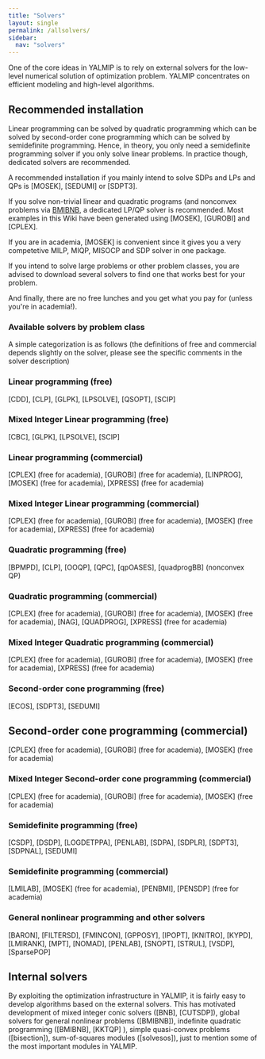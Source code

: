 ```yaml
---
title: "Solvers"
layout: single
permalink: /allsolvers/
sidebar:
  nav: "solvers"
---
```


One of the core ideas in YALMIP is to rely on external solvers for the low-level numerical solution of optimization problem. YALMIP concentrates on efficient modeling and high-level algorithms.

## Recommended installation

Linear programming can be solved by quadratic programming which can be solved by second-order cone programming which can be solved by semidefinite programming. Hence, in theory, you only need a semidefinite programming solver if you only solve linear problems. In practice though, dedicated solvers are recommended.

A recommended installation if you mainly intend to solve SDPs and LPs and QPs is [MOSEK], [SEDUMI] or [SDPT3].

If you solve non-trivial linear and quadratic programs (and nonconvex problems via [BMIBNB](bminb/), a dedicated LP/QP solver is recommended. Most examples in this Wiki have been generated using [MOSEK], [GUROBI] and [CPLEX].

If you are in academia, [MOSEK] is convenient since it gives you a very competetive MILP, MIQP, MISOCP and SDP solver in one package.

If you intend to solve large problems or other problem classes, you are advised to download several solvers to find one that works best for your problem.

And finally, there are no free lunches and you get what you pay for (unless you're in academia!).

### Available solvers by problem class

A simple categorization is as follows (the definitions of free and commercial depends slightly on the solver, please see the specific comments in the solver description)

### Linear programming (free)
[CDD], [CLP], [GLPK], [LPSOLVE], [QSOPT], [SCIP]

### Mixed Integer Linear programming (free)
[CBC], [GLPK], [LPSOLVE], [SCIP]

### Linear programming (commercial)
[CPLEX] (free for academia), [GUROBI] (free for academia), [LINPROG], [MOSEK] (free for academia), [XPRESS] (free for academia)

### Mixed Integer Linear programming (commercial)
[CPLEX] (free for academia), [GUROBI] (free for academia), [MOSEK] (free for academia), [XPRESS] (free for academia)

### Quadratic programming (free)
[BPMPD], [CLP], [OOQP], [QPC], [qpOASES], [quadprogBB] (nonconvex QP)

### Quadratic programming (commercial)
[CPLEX] (free for academia), [GUROBI] (free for academia), [MOSEK] (free for academia), [NAG], [QUADPROG], [XPRESS] (free for academia)

### Mixed Integer Quadratic programming (commercial)
[CPLEX] (free for academia), [GUROBI] (free for academia), [MOSEK] (free for academia), [XPRESS] (free for academia)

### Second-order cone programming (free)

[ECOS], [SDPT3], [SEDUMI]

## Second-order cone programming (commercial)

[CPLEX] (free for academia), [GUROBI] (free for academia), [MOSEK] (free for academia)

### Mixed Integer Second-order cone programming (commercial)

[CPLEX] (free for academia), [GUROBI] (free for academia), [MOSEK] (free for academia)

### Semidefinite programming (free)

[CSDP], [DSDP], [LOGDETPPA], [PENLAB], [SDPA], [SDPLR], [SDPT3], [SDPNAL], [SEDUMI]

### Semidefinite programming (commercial)

[LMILAB], [MOSEK] (free for academia), [PENBMI], [PENSDP] (free for academia)

### General nonlinear programming and other solvers

[BARON], [FILTERSD], [FMINCON], [GPPOSY], [IPOPT], [KNITRO], [KYPD], [LMIRANK], [MPT], [NOMAD], [PENLAB], [SNOPT], [STRUL], [VSDP], [SparsePOP]

## Internal solvers

By exploiting the optimization infrastructure in YALMIP, it is fairly easy to develop algorithms based on the external solvers. This has motivated development of mixed integer conic solvers ([BNB], [CUTSDP]), global solvers for general nonlinear problems ([BMIBNB]), indefinite quadratic programming ([BMIBNB], [KKTQP] ), simple quasi-convex problems ([bisection]), sum-of-squares modules ([solvesos]), just to mention some of the most important modules in YALMIP.
